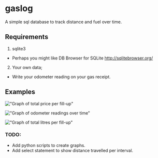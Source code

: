 # gaslog
A simple sql database to track distance and fuel over time.

## Requirements
1. sqlite3
  * Perhaps you might like DB Browser for SQLite http://sqlitebrowser.org/
2. Your own data;
  * Write your odometer reading on your gas receipt.

## Examples

!["Graph of total price per fill-up"](https://github.com/dualcells/gaslog/samples/plot_cost_date.png "Graph of total price per fill-up")

!["Graph of odometer readings over time"](https://github.com/dualcells/gaslog/samples/plot_dist_date.png "Graph of odometer readings over time")

!["Graph of total litres per fill-up"](https://github.com/dualcells/gaslog/samples/plot_fill_date.png "Graph of total litres per fill-up")

### TODO:
  * Add python scripts to create graphs.
  * Add select statement to show distance travelled per interval.
